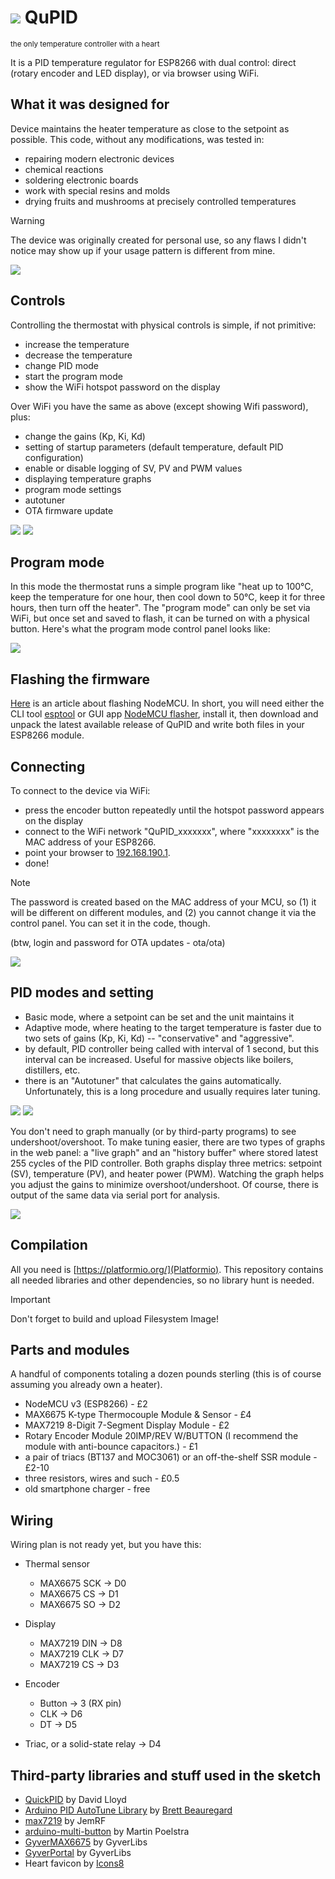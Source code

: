# ![](img/img_icon.png) QuPID

<sup>the only temperature controller with a heart</sup>

It is a PID temperature regulator for ESP8266 with dual control: direct (rotary encoder and LED display), or via browser using WiFi.

## What it was designed for

Device maintains the heater temperature as close to the setpoint as possible. This code, without any modifications, was tested in:

* repairing modern electronic devices
* chemical reactions
* soldering electronic boards
* work with special resins and molds
* drying fruits and mushrooms at precisely controlled temperatures

>[!WARNING]
>The device was originally created for personal use, so any flaws I didn't notice may show up if your usage pattern is different from mine.

![](img/img_home.png)

## Controls

Controlling the thermostat with physical controls is simple, if not primitive:

* increase the temperature
* decrease the temperature
* change PID mode
* start the program mode
* show the WiFi hotspot password on the display

Over WiFi you have the same as above (except showing Wifi password), plus:

* change the gains (Kp, Ki, Kd)
* setting of startup parameters (default temperature, default PID configuration)
* enable or disable logging of SV, PV and PWM values
* displaying temperature graphs
* program mode settings
* autotuner
* OTA firmware update

![](img/img_pid_settings.png)  ![](img/img_admin.png) 

## Program mode

In this mode the thermostat runs a simple program like "heat up to 100°C, keep the temperature for one hour, then cool down to 50°C, keep it for three hours, then turn off the heater". The "program mode" can only be set via WiFi, but once set and saved to flash, it can be turned on with a physical button. Here's what the program mode control panel looks like:

![](img/img_program.png) 

## Flashing the firmware

[Here](https://nodemcu.readthedocs.io/en/latest/flash/) is an article about flashing NodeMCU. In short, you will need either the CLI tool [esptool](https://github.com/espressif/esptool) or GUI app [NodeMCU flasher](https://github.com/marcelstoer/nodemcu-pyflasher), install it, then download and unpack the latest available release of QuPID and write both files in your ESP8266 module.


## Connecting

To connect to the device via WiFi:

* press the encoder button repeatedly until the hotspot password appears on the display
* connect to the WiFi network "QuPID_xxxxxxx", where "xxxxxxxx" is the MAC address of your ESP8266.
* point your browser to [192.168.190.1](http://192.168.190.1/).
* done!

>[!NOTE]
>The password is created based on the MAC address of your MCU, so (1) it will be different on different modules, and (2) you cannot change it via the control panel. You can set it in the code, though.

(btw, login and password for OTA updates - ota/ota)

![](img/img_wifi.png) 


## PID modes and setting

* Basic mode, where a setpoint can be set and the unit maintains it
* Adaptive mode, where heating to the target temperature is faster due to two sets of gains (Kp, Ki, Kd) -- "conservative" and "aggressive".
* by default, PID controller being called with interval of 1 second, but this interval can be increased. Useful for massive objects like boilers, distillers, etc.
* there is an "Autotuner" that calculates the gains automatically. Unfortunately, this is a long procedure and usually requires later tuning.

![](img/img_pid_settings.png)  ![](img/img_autotuner.png) 

You don't need to graph manually (or by third-party programs) to see undershoot/overshoot. To make tuning easier, there are two types of graphs in the web panel: a "live graph" and an "history buffer" where stored latest 255 cycles of the PID controller. Both graphs display three metrics: setpoint (SV), temperature (PV), and heater power (PWM). Watching the graph helps you adjust the gains to minimize overshoot/undershoot. Of course, there is output of the same data via serial port for analysis.

![](img/img_history.png)

## Compilation

All you need is [https://platformio.org/](Platformio). This repository contains all needed libraries and other dependencies, so no library hunt is needed.

>[!IMPORTANT]
>Don't forget to build and upload Filesystem Image!


## Parts and modules

A handful of components totaling a dozen pounds sterling (this is of course assuming you already own a heater).

* NodeMCU v3 (ESP8266) - £2
* MAX6675 K-type Thermocouple Module & Sensor - £4
* MAX7219 8-Digit 7-Segment Display Module - £2
* Rotary Encoder Module 20IMP/REV W/BUTTON (I recommend the module with anti-bounce capacitors.) - £1
* a pair of triacs (BT137 and MOC3061) or an off-the-shelf SSR module - £2-10
* three resistors, wires and such - £0.5
* old smartphone charger - free

## Wiring

Wiring plan is not ready yet, but you have this:

* Thermal sensor
  * MAX6675 SCK -> D0
  * MAX6675 CS -> D1
  * MAX6675 SO -> D2

* Display
  * MAX7219 DIN -> D8
  * MAX7219 CLK -> D7
  * MAX7219 CS -> D3

* Encoder
  * Button -> 3 (RX pin)
  * CLK -> D6
  * DT -> D5

* Triac, or a solid-state relay -> D4


## Third-party libraries and stuff used in the sketch

* [QuickPID](https://github.com/Dlloydev/QuickPID) by David Lloyd
* [Arduino PID AutoTune Library](https://github.com/br3ttb/Arduino-PID-AutoTune-Library) by [Brett Beauregard](https://brettbeauregard.com)
* [max7219](https://github.com/JemRF/max7219) by JemRF
* [arduino-multi-button](https://github.com/poelstra/arduino-multi-button) by Martin Poelstra
* [GyverMAX6675](https://github.com/GyverLibs/GyverMAX6675) by GyverLibs
* [GyverPortal](https://github.com/GyverLibs/GyverPortal) by GyverLibs
* Heart favicon by [Icons8](https://icons8.com/)
